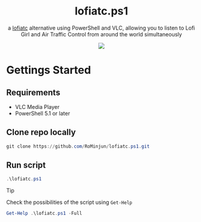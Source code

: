 <div align="center">

# lofiatc.ps1
a [lofiatc](https://www.lofiatc.com) alternative using PowerShell and VLC, allowing you to listen to Lofi Girl and Air Traffic Control from around the world simultaneously

![](https://i.redd.it/8suf7s5ywqad1.jpeg)
</div>

# Gettings Started

## Requirements
- VLC Media Player
- PowerShell 5.1 or later

## Clone repo locally
```powershell
git clone https://github.com/RoMinjun/lofiatc.ps1.git
```

## Run script
```powershell
.\lofiatc.ps1
```

> [!TIP]
Check the possibilities of the script using `Get-Help` 
```powershell
Get-Help .\lofiatc.ps1 -Full
```
